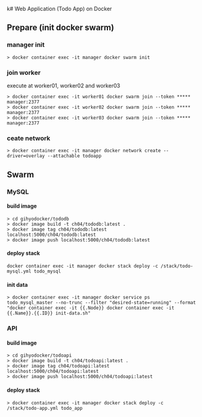 k# Web Application (Todo App) on Docker

## Prepare (init docker swarm)

### manager init

```
> docker container exec -it manager docker swarm init
```

### join worker

execute at worker01, worker02 and worker03

```
> docker container exec -it worker01 docker swarm join --token ***** manager:2377
> docker container exec -it worker02 docker swarm join --token ***** manager:2377
> docker container exec -it worker03 docker swarm join --token ***** manager:2377
```

### ceate network

```
> docker container exec -it manager docker network create --driver=overlay --attachable todoapp
```

## Swarm

### MySQL

#### build image

```
> cd gihyodocker/tododb
> docker image build -t ch04/tododb:latest .
> docker image tag ch04/tododb:latest localhost:5000/ch04/tododb:latest
> docker image push localhost:5000/ch04/tododb:latest
```

#### deploy stack

```
docker container exec -it manager docker stack deploy -c /stack/todo-mysql.yml todo_mysql
```

#### init data

```
> docker container exec -it manager docker service ps todo_mysql_master --no-trunc --filter "desired-state=running" --format "docker container exec -it {{.Node}} docker container exec -it {{.Name}}.{{.ID}} init-data.sh"
```

### API

#### build image

```
> cd gihyodocker/todoapi
> docker image build -t ch04/todoapi:latest .
> docker image tag ch04/todoapi:latest localhost:5000/ch04/todoapi:latest
> docker image push localhost:5000/ch04/todoapi:latest
```

#### deploy stack

```
> docker container exec -it manager docker stack deploy -c /stack/todo-app.yml todo_app
```
